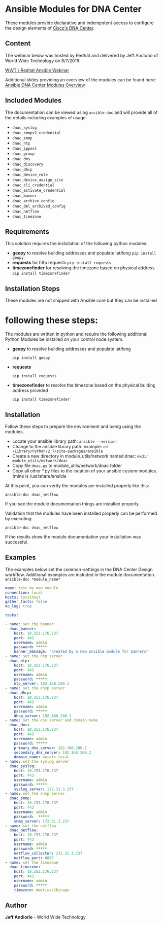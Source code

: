 # Ansible Modules for DNA Center

These modules provide declarative and indempotent access to configure the design elements of [Cisco's DNA Center](https://www.cisco.com/c/en/us/products/cloud-systems.../dna-center/index.html). 

## Content

The webinar below was hosted by Redhat and delivered by Jeff Andiorio of World Wide Technology on 8/7/2018.  

[WWT / Redhat Ansible Webinar](https://www.ansible.com/resources/webinars-training/lab-automation-by-wwt-with-ansible-tower-and-cisco-dna-center)


Additional slides providing an overview of the modules can be found here:  [Ansible DNA Center Modules Overview](https://www.slideshare.net/secret/JszN04gu0ySsXX)

## Included Modules 

The documentation can be viewed using  `ansible-doc` and will provide all of the details including examples of usage. 

- `dnac_syslog`
- `dnac_snmpv2_credential`
- `dnac_snmp`
- `dnac_ntp`
- `dnac_ippool`
- `dnac_group`
- `dnac_dns`
- `dnac_discovery`
- `dnac_dhcp`
- `dnac_device_role`
- `dnac_device_assign_site`
- `dnac_cli_credential`
- `dnac_activate_credential`
- `dnac_banner`
- `dnac_archive_config`
- `dnac_del_archived_config`
- `dnac_netflow`
- `dnac_timezone`

## Requirements

This solution requires the installation of the following python modules:

- **geopy** to resolve building addresses and populate lat/long
  `pip install geopy`
- **requests** for http requests 
  `pip install requests`
- **timezonefinder** for resolving the timezone based on physical address 
  `pip install timezonefinder`

## Installation Steps

These modules are not shipped with Ansible core but they can be installed 

# following these steps:

The modules are written in python and require the following additional Python Modules be installed on your control node system.

- **geopy** to resolve building addresses and populate lat/long

  `pip install geopy`
- **requests** 

  `pip install requests`
- **timezonefinder** to resolve the timezone based on the physical bulding address provided

  `pip install timezonefinder`

## Installation

Follow these steps to prepare the environment and being using the modules. 

- Locate your ansible library path: `ansible --version`
- Change to the ansible library path: example: `cd /Library/Python/2.7/site-packages/ansible` 
- Create a new directory in module_utils/network named dnac: `mkdir module_utils/network/dnac` 
- Copy file `dnac.py` to module_utils/network/dnac folder
- Copy all other *.py files to the location of your ansible custom modules. (mine is /usr/share/ansible

At this point, you can verify the modules are installed properly like this: 

`ansible-doc dnac_netflow`

If you see the module documentation things are installed properly.

Validation that the modules have been installed properly can be performed by executing:

`ansible-doc dnac_netflow` 

If the results show the module documentation your installation was successful. 

## Examples

The examples below set the common-settings in the DNA Center Design workflow.  Additional examples are included in the module documentation.  `ansible-doc *module_name*`

```yaml
name: test my new module
connection: local
hosts: localhost
gather_facts: false
no_log: true

tasks:

- name: set the banner  
  dnac_banner:
    host: 10.253.176.237
    port: 443
    username: admin
    password: *****
    banner_message: "created by a new ansible module for banners"
- name: set the ntp server
  dnac_ntp:
    host: 10.253.176.237
    port: 443
    username: admin
    password: *****
    ntp_server: 192.168.200.1
- name: set the dhcp server
  dnac_dhcp:
    host: 10.253.176.237
    port: 443
    username: admin
    password: *****
    dhcp_server: 192.168.200.1
- name: set the dns server and domain name
  dnac_dns:
    host: 10.253.176.237
    port: 443
    username: admin
    password: *****
    primary_dns_server: 192.168.200.1
    secondary_dns_server: 192.168.200.2
    domain_name: wwtatc.local
- name: set the syslog server
  dnac_syslog:
    host: 10.253.176.237
    port: 443
    username: admin
    password: *****
    syslog_server: 172.31.3.237
- name: set the snmp server
  dnac_snmp:
    host: 10.253.176.237
    port: 443
    username: admin
    password:  *****
    snmp_server: 172.31.3.237
- name: set the netflow
  dnac_netflow:
    host: 10.253.176.237
    port: 443
    username: admin
    password: *****
    netflow_collector: 172.31.3.237
    netflow_port: 6007
- name: set the timezone
  dnac_timezone:
    host: 10.253.176.237
    port: 443
    username: admin
    password: *****
    timezone: America/Chicago
```

## Author

**Jeff Andiorio** - World Wide Technology 
